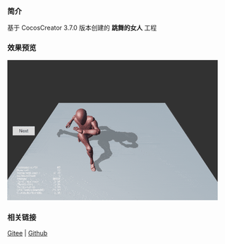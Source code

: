 ### 简介
基于 CocosCreator 3.7.0 版本创建的 **跳舞的女人** 工程

### 效果预览
![image](../../../gif/202203/2022030512.gif)

### 相关链接
[Gitee](https://gitee.com/mirrors_cocos-creator/example-cases/tree/v2.4.3/assets/cases/3d) | [Github](https://github.com/cocos-creator/example-cases/tree/v2.4.3/assets/cases/3d)
